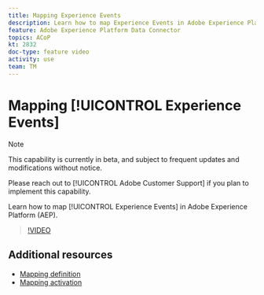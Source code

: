 ```yaml
---
title: Mapping Experience Events
description: Learn how to map Experience Events in Adobe Experience Platform (AEP)
feature: Adobe Experience Platform Data Connector
topics: ACoP
kt: 2832
doc-type: feature video
activity: use
team: TM
---
```


# Mapping [!UICONTROL Experience Events]

>[!NOTE]
>
>This capability is currently in beta, and subject to frequent updates and modifications without notice.
>
>Please reach out to [!UICONTROL Adobe Customer Support] if you plan to implement this capability.

Learn how to map [!UICONTROL Experience Events] in Adobe Experience Platform (AEP).

>[!VIDEO](https://video.tv.adobe.com/v/27265?quality=12)

## Additional resources

* [Mapping definition](https://docs.adobe.com/content/help/en/campaign-standard/using/administrating/mapping-campaign-and-aep-data/aep-mapping-definition.html)
* [Mapping activation](https://docs.adobe.com/content/help/en/campaign-standard/using/administrating/mapping-campaign-and-aep-data/aep-mapping-activation.html)
  